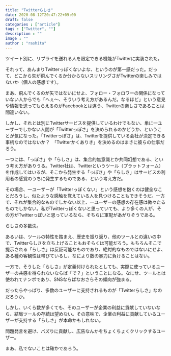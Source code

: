 ```yaml
---
title: "Twitterらしさ"
date: 2020-08-12T20:47:22+09:00
draft: false
categories : ["article"]
tags : ["Twitter", ""]
description : ""
image : ""
author : "rashita"
---
```


ツイート別に、リプライを送れる人を限定できる機能がTwitterに実装された。

それって、あんまりTwitterっぽくないよな、というのが第一感だった。だって、どこから矢が飛んでくるか分からないスリリングさがTwitterの楽しみではないか（個人の感想です）。

まあ、飛んでくるのが矢ではないにせよ、フォロー・フォロワーの関係になっていない人からでも「へぇ〜、そういう考え方があるんだ。なるほど」という意見や情報を送ってもらえるのがFacebookとは違う、Twitterの楽しさであることは間違いない。

しかし、それとは別にTwitterサービスを提供しているわけでもない、単に一ユーザーでしかない人間が「Twitterっぽさ」を決められるのかどうか、ということが気になった。「Twitterっぽさ」は、Twitterを提供している会社が決定できる事柄なのではないか？　「Twitterかくありき」を決めるのはまさに彼らの仕事だろう。

一つには、「っぽさ」や「らしさ」は、集合的無意識とか共同幻想である、という考え方がありうる。Twitter社は、Twitterというツール（プラットフォーム）を作成してはいるが、そこから発生する「っぽさ」や「らしさ」はサービスの利用者の感覚のうちに発生するものである、という考え方だ。

その場合、一ユーザーが「Twitterっぽくない」という感想を抱くのは健全なことだろうし、似たような感触を覚えている人を見つけることもできそうだ。一方で、それが集合的なものでしかない以上、一ユーザーの感想の存在感は微々たるものでしかない。私がTwitterっぽくないと思っていても、より多くの人が、その方がTwitterっぽいと思っているなら、そちらに軍配があがりそうである。

らしさの多数決。

あるいは、ツールの特性を踏まえ、歴史を振り返り、他のツールとの違いの中で、Twitterらしさを立ち上げることもおそらくは可能だろう。もちろんそこで提示される「らしさ」は反証可能なものであり、絶対的なものではないにせよ、ある種の客観性は帯びているし、なにより数の暴力に負けることはない。

一方で、そうした「らしさ」が定義付けられたとしても、実際に使っているユーザーの共感を得られないならば「で？」ということになる。なにせ、ツールとは使われてナンボであり、SNSならばなおさらその傾向が強まる。

だったらやっぱり、多数のユーザーに支持されるものが「Twitterらしさ」なのだろうか。

しかし、いくら数が多くても、そのユーザーが企業の利益に貢献していないなら、結局ツールの存続は望めない。その意味で、企業の利益に貢献しているユーザーが支持する「らしさ」が本命かもしれない。

問題発言を避け、バズりに貢献し、広告なんかをちょくちょくクリックするユーザー。

まあ、私でないことは確かであろう。